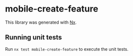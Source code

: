 # mobile-create-feature

This library was generated with [Nx](https://nx.dev).

## Running unit tests

Run `nx test mobile-create-feature` to execute the unit tests.
